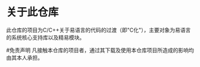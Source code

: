 # 关于此仓库
此仓库的项目为C/C++关于易语言的代码的过渡（即"C化"），主要对象为易语言的系统核心支持库以及精易模块。

#免责声明
凡接触本仓库的项目者，通过其下载及使用本仓库项目所造成的影响均由其本人承担。
